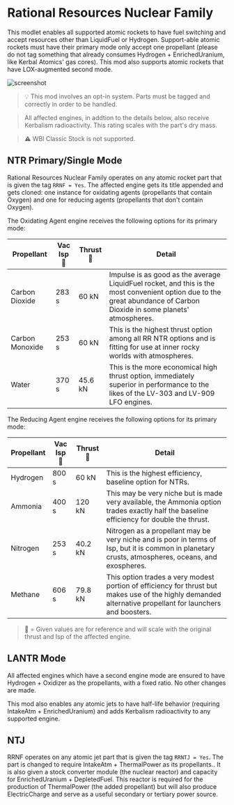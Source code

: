 # Rational Resources Nuclear Family
This modlet enables all supported atomic rockets to have fuel switching and accept resources other than LiquidFuel or Hydrogen. Support-able atomic rockets must have their primary mode only accept one propellant (please do not tag something that already consumes Hydrogen + EnrichedUranium, like Kerbal Atomics' gas cores). This mod also supports atomic rockets that have LOX-augmented second mode.

![screenshot](https://i.imgur.com/8gNXvRi.png)

> :bulb: This mod involves an opt-in system. Parts must be tagged and correctly in order to be handled.

> All affected engines, in addtion to the details below, also receive Kerbalism radioactivity. This rating scales with the part's dry mass.

> :warning: WBI Classic Stock is not supported.

## NTR Primary/Single Mode
Rational Resources Nuclear Family operates on any atomic rocket part that is given the tag `RRNF = Yes`. The affected engine gets its title appended and gets cloned: one instance for oxidating agents (propellants that contain Oxygen) and one for reducing agents (propellants that don't contain Oxygen).


The Oxidating Agent engine receives the following options for its primary mode: 

| Propellant | Vac Isp :small_orange_diamond: | Thrust :small_orange_diamond: | Detail |
| -- | -- | -- | -- |
| Carbon Dioxide | 283 s | 60 kN | Impulse is as good as the average LiquidFuel rocket, and this is the most convenient option due to the great abundance of Carbon Dioxide in some planets' atmospheres. |
| Carbon Monoxide | 253 s | 60 kN | This is the highest thrust option among all RR NTR options and is fitting for use at inner rocky worlds with atmospheres. |
| Water | 370 s | 45.6 kN | This is the more economical high thrust option, immediately superior in performance to the likes of the LV-303 and LV-909 LFO engines. |


The Reducing Agent engine receives the following options for its primary mode: 

| Propellant | Vac Isp :small_orange_diamond: | Thrust :small_orange_diamond: | Detail |
| -- | -- | -- | -- |
| Hydrogen | 800 s | 60 kN | This is the highest efficiency, baseline option for NTRs. |
| Ammonia | 400 s | 120 kN | This may be very niche but is made very available, the Ammonia option trades exactly half the baseline efficiency for double the thrust. |
| Nitrogen | 253 s | 40.2 kN | Nitrogen as a propellant may be very niche and is poor in terms of Isp, but it is common in planetary crusts, atmospheres, oceans, and exospheres. |
| Methane | 606 s | 79.8 kN | This option trades a very modest portion of efficiency for thrust but makes use of the highly demanded alternative propellant for launchers and boosters. |

> :small_orange_diamond: = Given values are for reference and will scale with the original thrust and Isp of the affected engine.

## LANTR Mode
All affected engines which have a second engine mode are ensured to have Hydrogen + Oxidizer as the propellants, with a fixed ratio. No other changes are made.


This mod also enables any atomic jets to have half-life behavior (requiring IntakeAtm + EnrichedUranium) and adds Kerbalism radioactivity to any supported engine.

## NTJ
RRNF operates on any atomic jet part that is given the tag `RRNTJ = Yes`. The part is changed to require IntakeAtm + ThermalPower as its propellants.. It is also given a stock converter module (the nuclear reactor) and capacity for EnrichedUranium + DepletedFuel. This reactor is required for the production of ThermalPower (the added propellant) but will also produce ElectricCharge and serve as a useful secondary or tertiary power source.
